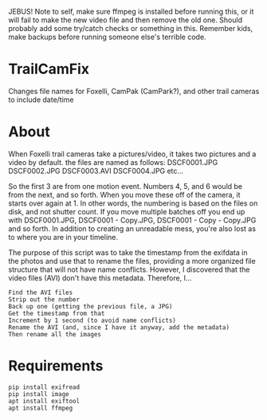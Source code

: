 JEBUS! Note to self, make sure ffmpeg is installed before running this, or it will fail to make the new video file and then remove the old one. Should probably add some try/catch checks or something in this. Remember kids, make backups before running someone else's terrible code.

# TrailCamFix
Changes file names for Foxelli, CamPak (CamPark?), and other trail cameras to include date/time

# About
When Foxelli trail cameras take a pictures/video, it takes two pictures and a video by default. the files are named as follows:
DSCF0001.JPG
DSCF0002.JPG
DSCF0003.AVI
DSCF0004.JPG
etc...

So the first 3 are from one motion event. Numbers 4, 5, and 6 would be from the next, and so forth. When you move these off of the camera, it starts over again at 1. In other words, the numbering is based on the files on disk, and not shutter count. If you move multiple batches off you end up with DSCF0001.JPG, DSCF0001 - Copy.JPG, DSCF0001 - Copy - Copy.JPG and so forth. In addition to creating an unreadable mess, you're also lost as to where you are in your timeline. 

The purpose of this script was to take the timestamp from the exifdata in the photos and use that to rename the files, providing a more organized file structure that will not have name conflicts. However, I discovered that the video files (AVI) don't have this metadata. Therefore, I...

```
Find the AVI files
Strip out the number
Back up one (getting the previous file, a JPG)
Get the timestamp from that
Increment by 1 second (to avoid name conflicts)
Rename the AVI (and, since I have it anyway, add the metadata)
Then rename all the images
```

# Requirements
```
pip install exifread
pip install image
apt install exiftool
apt install ffmpeg
```
